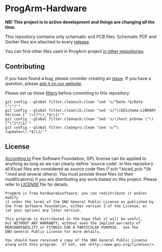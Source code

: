 ProgArm-Hardware
================

**NB! This project is in active development and things are changing all the time.**

This repository cointains only schematic and PCB files. Schematic PDF and Gerber files are attached to every [release](https://github.com/ProgArm/ProgArm-Hardware/releases).

You can find other files used in ProgArm project [in other repositories](https://github.com/ProgArm). 

Contributing
------------
If you have found a bug, please consider creating an [issue](https://github.com/ProgArm/ProgArm-Hardware/issues). If you have a question, please [ask it on our website](http://progarm.org/Ask).


Please set up these [filters](http://git-scm.com/book/en/Customizing-Git-Git-Attributes) before commiting to this repository:
```
git config --global filter.cleansch.clean "sed 's/^Date.*$/Date \"\"/'"
git config --global filter.cleanlib.clean "sed 's/^\(EESchema-LIBRARY Version [^ \\t]*\).*$/\1/'"
git config --global filter.cleanpcb.clean "sed 's/\(host pcbnew \"\)[^\"]*/\1/'"
git config --global filter.cleanpro.clean "sed 's/^\(update=\).*$/\1/'"
```

License
-------
[According to](https://www.gnu.org/licenses/gpl-faq.html#GPLOtherThanSoftware) Free Software Foundation, GPL license can be applied to anything as long as we can clearly define 'source code'. In this repository all Kicad files are considered as source code files (*.sch *.kicad_pcb *.lib *.mod and several others). You must provide these files (or their modifications) if you are distributing any work based on this project. Please refer to [LICENSE](https://github.com/ProgArm/ProgArm-Hardware/blob/master/LICENSE) file for details.

    ProgArm is free hardware&software: you can redistribute it and/or modify
    it under the terms of the GNU General Public License as published by
    the Free Software Foundation, either version 3 of the License, or
    (at your option) any later version.

    This program is distributed in the hope that it will be useful,
    but WITHOUT ANY WARRANTY; without even the implied warranty of
    MERCHANTABILITY or FITNESS FOR A PARTICULAR PURPOSE.  See the
    GNU General Public License for more details.

    You should have received a copy of the GNU General Public License
    along with this program.  If not, see <http://www.gnu.org/licenses/>.
